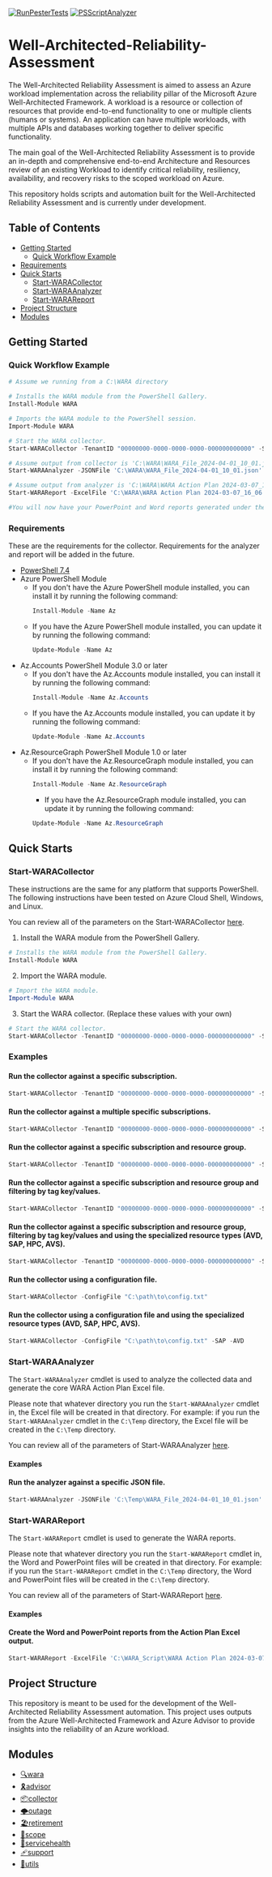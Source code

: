 [![RunPesterTests](https://github.com/Azure/Well-Architected-Reliability-Assessment/actions/workflows/pestertests.yml/badge.svg)](https://github.com/Azure/Well-Architected-Reliability-Assessment/actions/workflows/pestertests.yml)
[![PSScriptAnalyzer](https://github.com/Azure/Well-Architected-Reliability-Assessment/actions/workflows/powershell.yml/badge.svg)](https://github.com/Azure/Well-Architected-Reliability-Assessment/actions/workflows/powershell.yml)

# Well-Architected-Reliability-Assessment
The Well-Architected Reliability Assessment is aimed to assess an Azure workload implementation across the reliability pillar of the Microsoft Azure Well-Architected Framework. A workload is a resource or collection of resources that provide end-to-end functionality to one or multiple clients (humans or systems). An application can have multiple workloads, with multiple APIs and databases working together to deliver specific functionality.

The main goal of the Well-Architected Reliability Assessment is to provide an in-depth and comprehensive end-to-end Architecture and Resources review of an existing Workload to identify critical reliability, resiliency, availability, and recovery risks to the scoped workload on Azure.

This repository holds scripts and automation built for the Well-Architected Reliability Assessment and is currently under development.
## Table of Contents
- [Getting Started](#getting-started)
  - [Quick Workflow Example](#quick-workflow-example)
- [Requirements](#requirements)
- [Quick Starts](#quick-starts)
  - [Start-WARACollector](#start-waracollector)
  - [Start-WARAAnalyzer](#start-waraanalyzer)
  - [Start-WARAReport](#start-warareport)
- [Project Structure](#project-structure)
- [Modules](#modules)

## Getting Started

### Quick Workflow Example
```PowerShell
# Assume we running from a C:\WARA directory

# Installs the WARA module from the PowerShell Gallery.
Install-Module WARA

# Imports the WARA module to the PowerShell session.
Import-Module WARA

# Start the WARA collector.
Start-WARACollector -TenantID "00000000-0000-0000-0000-000000000000" -SubscriptionIds "/subscriptions/00000000-0000-0000-0000-000000000000"

# Assume output from collector is 'C:\WARA\WARA_File_2024-04-01_10_01.json'
Start-WARAAnalyzer -JSONFile 'C:\WARA\WARA_File_2024-04-01_10_01.json'

# Assume output from analyzer is 'C:\WARA\WARA Action Plan 2024-03-07_16_06.xlsx'
Start-WARAReport -ExcelFile 'C:\WARA\WARA Action Plan 2024-03-07_16_06.xlsx'

#You will now have your PowerPoint and Word reports generated under the C:\WARA directory.
```

### Requirements

These are the requirements for the collector. Requirements for the analyzer and report will be added in the future.

- [PowerShell 7.4](https://learn.microsoft.com/powershell/scripting/install/installing-powershell)
- Azure PowerShell Module
  - If you don't have the Azure PowerShell module installed, you can install it by running the following command:
    ```powershell
    Install-Module -Name Az
     ```
  - If you have the Azure PowerShell module installed, you can update it by running the following command:
    ```powershell
    Update-Module -Name Az
    ```
- Az.Accounts PowerShell Module 3.0 or later
  - If you don't have the Az.Accounts module installed, you can install it by running the following command:
    ```powershell
    Install-Module -Name Az.Accounts
    ```
  - If you have the Az.Accounts module installed, you can update it by running the following command:
    ```powershell
    Update-Module -Name Az.Accounts
    ```
- Az.ResourceGraph PowerShell Module 1.0 or later
  - If you don't have the Az.ResourceGraph module installed, you can install it by running the following command:
    ```powershell
    Install-Module -Name Az.ResourceGraph
    ```
    - If you have the Az.ResourceGraph module installed, you can update it by running the following command:
    ```powershell
    Update-Module -Name Az.ResourceGraph
    ```

## Quick Starts

### Start-WARACollector
These instructions are the same for any platform that supports PowerShell. The following instructions have been tested on Azure Cloud Shell, Windows, and Linux.

You can review all of the parameters on the Start-WARACollector [here](docs/wara/Start-WARACollector.md).

1. Install the WARA module from the PowerShell Gallery.
```powershell
# Installs the WARA module from the PowerShell Gallery.
Install-Module WARA
```
2. Import the WARA module.
```powershell
# Import the WARA module.
Import-Module WARA
```
3. Start the WARA collector. (Replace these values with your own)
```powershell
# Start the WARA collector.
Start-WARACollector -TenantID "00000000-0000-0000-0000-000000000000" -SubscriptionIds "/subscriptions/00000000-0000-0000-0000-000000000000"
```

### Examples

#### Run the collector against a specific subscription.
```PowerShell
Start-WARACollector -TenantID "00000000-0000-0000-0000-000000000000" -SubscriptionIds "/subscriptions/00000000-0000-0000-0000-000000000000"
```

#### Run the collector against a multiple specific subscriptions.
```PowerShell
Start-WARACollector -TenantID "00000000-0000-0000-0000-000000000000" -SubscriptionIds @("/subscriptions/00000000-0000-0000-0000-000000000000","/subscriptions/)00000000-0000-0000-0000-000000000001")
```

#### Run the collector against a specific subscription and resource group.
```PowerShell
Start-WARACollector -TenantID "00000000-0000-0000-0000-000000000000" -SubscriptionIds "/subscriptions/00000000-0000-0000-0000-000000000000" -ResourceGroups "/subscriptions/00000000-0000-0000-0000-000000000000/resourceGroups/RG-001"
```

#### Run the collector against a specific subscription and resource group and filtering by tag key/values.
```PowerShell
Start-WARACollector -TenantID "00000000-0000-0000-0000-000000000000" -SubscriptionIds "/subscriptions/00000000-0000-0000-0000-000000000000" -ResourceGroups "/subscriptions/00000000-0000-0000-0000-000000000000/resourceGroups/RG-001" -Tags "Env||Environment!~Dev||QA" -AVD -SAP -HPC
```

#### Run the collector against a specific subscription and resource group, filtering by tag key/values and using the specialized resource types (AVD, SAP, HPC, AVS).
```PowerShell
Start-WARACollector -TenantID "00000000-0000-0000-0000-000000000000" -SubscriptionIds "/subscriptions/00000000-0000-0000-0000-000000000000" -ResourceGroups "/subscriptions/00000000-0000-0000-0000-000000000000/resourceGroups/RG-001" -Tags "Env||Environment!~Dev||QA" -AVD -SAP -HPC
```

#### Run the collector using a configuration file.
```PowerShell
Start-WARACollector -ConfigFile "C:\path\to\config.txt"
```

#### Run the collector using a configuration file and using the specialized resource types (AVD, SAP, HPC, AVS).
```PowerShell
Start-WARACollector -ConfigFile "C:\path\to\config.txt" -SAP -AVD
```

### Start-WARAAnalyzer
The `Start-WARAAnalyzer` cmdlet is used to analyze the collected data and generate the core WARA Action Plan Excel file.

Please note that whatever directory you run the `Start-WARAAnalyzer` cmdlet in, the Excel file will be created in that directory. For example: if you run the `Start-WARAAnalyzer` cmdlet in the `C:\Temp` directory, the Excel file will be created in the `C:\Temp` directory.

You can review all of the parameters of Start-WARAAnalyzer [here](docs/wara/Start-WARAAnalyzer.md).

#### Examples

#### Run the analyzer against a specific JSON file.
```PowerShell
Start-WARAAnalyzer -JSONFile 'C:\Temp\WARA_File_2024-04-01_10_01.json' -Debugging
```

### Start-WARAReport
The `Start-WARAReport` cmdlet is used to generate the WARA reports.

Please note that whatever directory you run the `Start-WARAReport` cmdlet in, the Word and PowerPoint files will be created in that directory. For example: if you run the `Start-WARAReport` cmdlet in the `C:\Temp` directory, the Word and PowerPoint files will be created in the `C:\Temp` directory.

You can review all of the parameters of Start-WARAReport [here](docs/wara/Start-WARAReport.md).
#### Examples

#### Create the Word and PowerPoint reports from the Action Plan Excel output.
```PowerShell
Start-WARAReport -ExcelFile 'C:\WARA_Script\WARA Action Plan 2024-03-07_16_06.xlsx'
```

## Project Structure
This repository is meant to be used for the development of the Well-Architected Reliability Assessment automation. This project uses outputs from the Azure Well-Architected Framework and Azure Advisor to provide insights into the reliability of an Azure workload.

## Modules
- [🔍wara](docs/wara/wara.md)
- [🎗️advisor](docs/advisor/advisor.md)
- [📦collector](docs/collector/collector.md)
- [🌩️outage](docs/outage/outage.md)
- [🏖️retirement](docs/retirement/retirement.md)
- [🔬scope](docs/scope/scope.md)
- [🏥servicehealth](docs/servicehealth/servicehealth.md)
- [🩹support](docs/support/support.md)
- [🔧utils](docs/utils/utils.md)
